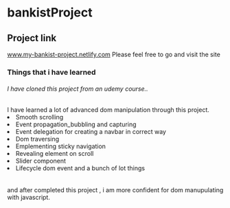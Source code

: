 # bankistProject

## Project link 
www.my-bankist-project.netlify.com 
Please feel free to go and visit the site


### Things that i have learned 

<h6> I have cloned this project from an udemy course.. </h6>
I have learned a lot of advanced dom manipulation through this project.
 <br />
 <li> Smooth scrolling</li>
 <li>Event propagation_bubbling and capturing</li>
 <li>Event delegation for creating a navbar in correct way</li>
 <li>Dom traversing</li>
 <li>Emplementing sticky navigation </li>
 <li>Revealing element on scroll</li>
 <li>Slider component</li>
 <li>Lifecycle dom  event and a bunch of lot things</li>

 <br />
 <br />
and after completed this project , i am more confident for dom manupulating with javascript. 


